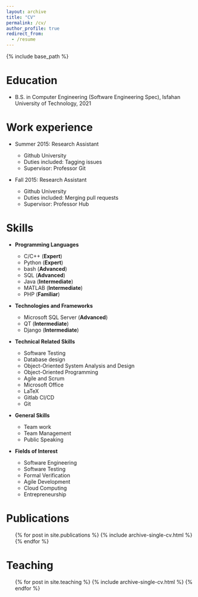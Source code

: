 ```yaml
---
layout: archive
title: "CV"
permalink: /cv/
author_profile: true
redirect_from:
  - /resume
---
```


{% include base_path %}

Education
======
* B.S. in Computer Engineering (Software Engineering Spec), Isfahan University of Technology, 2021

Work experience
======
* Summer 2015: Research Assistant
  * Github University
  * Duties included: Tagging issues
  * Supervisor: Professor Git

* Fall 2015: Research Assistant
  * Github University
  * Duties included: Merging pull requests
  * Supervisor: Professor Hub
  
Skills
======

* **Programming Languages**
  * C/C++ (**Expert**)
  * Python (**Expert**)
  * bash (**Advanced**)
  * SQL (**Advanced**)
  * Java (**Intermediate**)
  * MATLAB (**Intermediate**)
  * PHP (**Familiar**)


* **Technologies and Frameworks**
  * Microsoft SQL Server (**Advanced**)
  * QT (**Intermediate**)
  * Django (**Intermediate**)


* **Technical Related Skills**
  * Software Testing
  * Database design
  * Object-Oriented System Analysis and Design
  * Object-Oriented Programming
  * Agile and Scrum
  * Microsoft Office
  * LaTeX
  * Gitlab CI/CD
  * Git


* **General Skills**
  * Team work
  * Team Management
  * Public Speaking



* **Fields of Interest**
  * Software Engineering
  * Software Testing
  * Formal Verification
  * Agile Development
  * Cloud Computing
  * Entrepreneurship

Publications
======
  <ul>{% for post in site.publications %}
    {% include archive-single-cv.html %}
  {% endfor %}</ul>
  
Teaching
======
  <ul>{% for post in site.teaching %}
    {% include archive-single-cv.html %}
  {% endfor %}</ul>